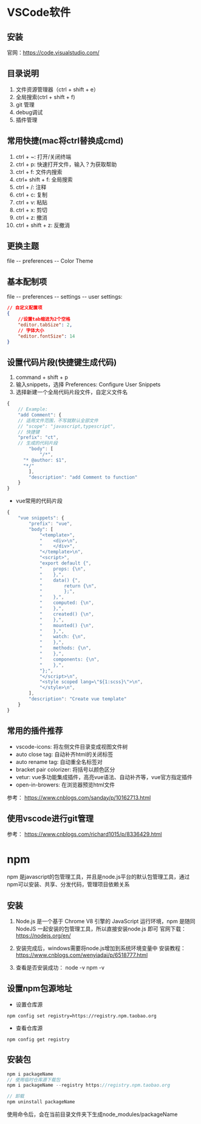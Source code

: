 # VSCode软件

## 安装
官网：https://code.visualstudio.com/

## 目录说明
1. 文件资源管理器（ctrl + shift + e）
2. 全局搜索(ctrl + shift + f)
3. git 管理
4. debug调试
5. 插件管理

## 常用快捷(mac将ctrl替换成cmd)
1. ctrl + ~: 打开/关闭终端
2. ctrl + p: 快速打开文件，输入？为获取帮助
3. ctrl + f: 文件内搜索
4. ctrl+ shift + f: 全局搜索
5. ctrl + /: 注释
6. ctrl + c: 复制
7. ctrl + v: 粘贴
8. ctrl + x: 剪切
9. ctrl + z: 撤消
10. ctrl + shift + z: 反撤消

## 更换主题
file -- preferences -- Color Theme
 
## 基本配制项
file -- preferences -- settings -- user settings:
```json
// 自定义配置项
{
    //设置tab缩进为2个空格
    "editor.tabSize": 2,
    // 字体大小
    "editor.fontSize": 14
}
```

## 设置代码片段(快捷键生成代码)
1. command + shift + p
2. 输入snippets，选择 Preferences: Configure User Snippets
3. 选择新建一个全局代码片段文件，自定义文件名

```js
{
	// Example:
	"add Comment": {
    // 适用文件范围，不写就默认全部文件
    // "scope": "javascript,typescript",
    // 快捷键
    "prefix": "ct",
    // 生成的代码片段 
		"body": [
			"/*",
      "* @author: $1",
      "*/"
		],
		"description": "add Comment to function"
	}
}
```
* vue常用的代码片段
```js
{
    "vue snippets": {
        "prefix": "vue",
        "body": [
            "<template>",
            "    <div>\n",
            "    </div>",
            "</template>\n",
            "<script>",
            "export default {",
            "    props: {\n",
            "    },",
            "    data() {",
            "        return {\n",
            "        };",
            "    },",
            "    computed: {\n",
            "    },",
            "    created() {\n",
            "    },",
            "    mounted() {\n",
            "    },",
            "    watch: {\n",
            "    },",
            "    methods: {\n",
            "    },",
            "    components: {\n",
            "    },",
            "};",
            "</script>\n",
            "<style scoped lang=\"${1:scss}\">\n",
            "</style>\n",
        ],
        "description": "Create vue template"
    }
}
```

## 常用的插件推荐
* vscode-icons: 将左侧文件目录变成视图文件树
* auto close tag: 自动补齐html的关闭标签
* auto rename tag: 自动重全名标签对
* bracket pair colorizer: 将括号以颜色区分
* vetur: vue多功能集成插件，高亮vue语法、自动补齐等，vue官方指定插件
* open-in-browers: 在浏览器预览html文件

参考： https://www.cnblogs.com/sanday/p/10162713.html


## 使用vscode进行git管理
参考： https://www.cnblogs.com/richard1015/p/8336429.html

# npm
npm 是javascript的包管理工具，并且是node.js平台的默认包管理工具，通过npm可以安装、共享、分发代码，管理项目依赖关系

## 安装
1. Node.js 是一个基于 Chrome V8 引擎的 JavaScript 运行环境，npm 是随同 NodeJS 一起安装的包管理工具，所以直接安装node.js 即可
官网下载：https://nodejs.org/en/

2. 安装完成后，windows需要将node.js增加到系统环境变量中
安装教程：https://www.cnblogs.com/wenyiadai/p/6518777.html

3. 查看是否安装成功：
node -v 
npm -v


## 设置npm包源地址
* 设置仓库源
```
npm config set registry=https://registry.npm.taobao.org
```
* 查看仓库源
```
npm config get registry
```

## 安装包

```js
npm i packageName
// 使用临时仓库源下载包
npm i packageName --registry https://registry.npm.taobao.org

// 卸载
npm uninstall packageName
```

使用命令后，会在当前目录文件夹下生成node_modules/packageName